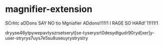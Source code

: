 # magnifier-extension
SCrhtc aDDons SAY NO tio Mgniafier ADdons!!11!1 I RAGE SO HARd!`11!11!1

dryyse46ytpywepavtyszrsetseryt[se-tyserysrt0desydtgudr90ryd[xer]y-user-stryrys7uys7e5su8useuyrystrystry
